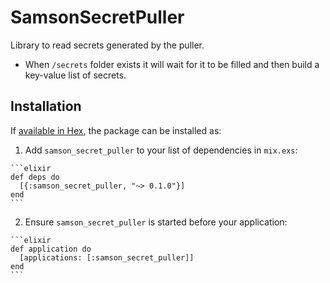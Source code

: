 # SamsonSecretPuller

Library to read secrets generated by the puller.

 - When `/secrets` folder exists it will wait for it to be filled and then build
 a key-value list of secrets.

## Installation

If [available in Hex](https://hex.pm/docs/publish), the package can be installed as:

  1. Add `samson_secret_puller` to your list of dependencies in `mix.exs`:

    ```elixir
    def deps do
      [{:samson_secret_puller, "~> 0.1.0"}]
    end
    ```

  2. Ensure `samson_secret_puller` is started before your application:

    ```elixir
    def application do
      [applications: [:samson_secret_puller]]
    end
    ```


